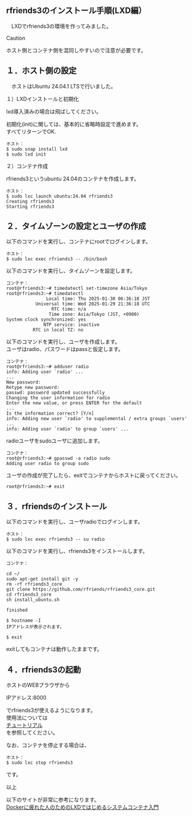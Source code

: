 ## rfriends3のインストール手順(LXD編）  
  
　LXDでrfriends3の環境を作ってみました。    
   
> [!CAUTION]
> ホスト側とコンテナ側を混同しやすいので注意が必要です。  
  
## １．ホスト側の設定  
    
　ホストはUbuntu 24.04.1 LTSで行いました。  
  
１）LXDインストールと初期化  
    
lxd導入済みの場合は飛ばしてください。  
  
初期化(init)に関しては、基本的に省略時設定で進めます。  
すべてリターンでOK.  
```
ホスト：  
$ sudo snap install lxd  
$ sudo lxd init   
```  
２）コンテナ作成  
    
rfriends3というubuntu 24.04のコンテナを作成します。  
```  
ホスト：  
$ sudo lxc launch ubuntu:24.04 rfriends3  
Creating rfriends3
Starting rfriends3
```  
## ２．タイムゾーンの設定とユーザの作成  
    
以下のコマンドを実行し、コンテナにrootでログインします。  
```  
ホスト：  
$ sudo lxc exec rfriends3 -- /bin/bash  
```  
  
以下のコマンドを実行し、タイムゾーンを設定します。    
```
コンテナ：    
root@rfriends3:~# timedatectl set-timezone Asia/Tokyo
root@rfriends3:~# timedatectl  
               Local time: Thu 2025-01-30 06:36:18 JST  
           Universal time: Wed 2025-01-29 21:36:18 UTC  
                 RTC time: n/a  
                Time zone: Asia/Tokyo (JST, +0900)  
System clock synchronized: yes  
              NTP service: inactive  
          RTC in local TZ: no  
``` 
  
以下のコマンドを実行し、ユーザを作成します。  
ユーザはradio、パスワードはpassと仮定します。    
```
コンテナ：
root@rfriends3:~# adduser radio
info: Adding user `radio' ...
...  
New password: 
Retype new password: 
passwd: password updated successfully
Changing the user information for radio
Enter the new value, or press ENTER for the default
...  
Is the information correct? [Y/n] 
info: Adding new user `radio' to supplemental / extra groups `users' ...
info: Adding user `radio' to group `users' ...
```
radioユーザをsudoユーザに追加します。
```
コンテナ：
root@rfriends3:~# gpasswd -a radio sudo
Adding user radio to group sudo
```
ユーザの作成が完了したら、exitでコンテナからホストに戻ってください。  
```
root@rfriends3:~# exit  
```  
  
## ３．rfriendsのインストール  
    
以下のコマンドを実行し、ユーザradioでログインします。  
```  
ホスト：  
$ sudo lxc exec rfriends3 -- su radio  
```  
  
以下のコマンドを実行し、rfriends3をインストールします。  
```  
コンテナ：
  
cd ~/  
sudo apt-get install git -y  
rm -rf rfriends3_core  
git clone https://github.com/rfriends/rfriends3_core.git  
cd rfriends3_core  
sh install_ubuntu.sh  
  
finished  
  
$ hostname -I  
IPアドレスが表示されます。  
  
$ exit  
```  
exitしてもコンテナは動作したままです。
    
## ４．rfriends3の起動
  
ホストのWEBブラウザから  
  
IPアドレス:8000  
  
でrfriends3が使えるようになります。  
使用法については  
[チュートリアル](https://github.com/rfriends/rfriends3/wiki/%EF%BC%90%EF%BC%90%EF%BC%8E%E3%83%81%E3%83%A5%E3%83%BC%E3%83%88%E3%83%AA%E3%82%A2%E3%83%AB)   
を参照してください。
  
なお、コンテナを停止する場合は、  
```
ホスト：
$ sudo lxc stop rfriends3
```
です。  
  
以上  
  


以下のサイトが非常に参考になります。  
[Dockerに疲れた人のためのLXDではじめるシステムコンテナ入門](https://speakerdeck.com/devops_vtj/dockernipi-retaren-notamenolxddehazimerusisutemukontenaru-men)

